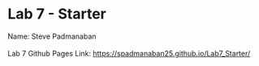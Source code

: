 # Lab 7 - Starter

Name: Steve Padmanaban <br><br>
Lab 7 Github Pages Link: https://spadmanaban25.github.io/Lab7_Starter/